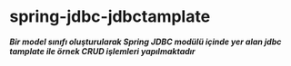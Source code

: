 # spring-jdbc-jdbctamplate

***Bir model sınıfı oluşturularak Spring JDBC modülü içinde yer alan jdbc tamplate ile örnek CRUD işlemleri yapılmaktadır***
